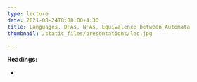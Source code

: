 ```yaml
---
type: lecture
date: 2021-08-24T8:00:00+4:30
title: Languages, DFAs, NFAs, Equivalence between Automata
thumbnail: /static_files/presentations/lec.jpg

---
```

**Readings:**
- [//]: # "[Lecture Notes 1, Sections 1-2.6](http://cs.gmu.edu/~evgenios/teaching/cs600/automata.pdf)"
